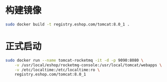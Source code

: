 构建镜像
======
```bash
sudo docker build -t registry.eshop.com/tomcat:8.0_1 .
```

正式启动
======
```bash
sudo docker run --name tomcat-rocketmq -it -d -p 9090:8080 \
    -v /usr/local/eshop/rocketmq-console:/usr/local/tomcat/webapps \
    -v /etc/localtime:/etc/localtime:ro \
    registry.eshop.com/tomcat:8.0_1
```